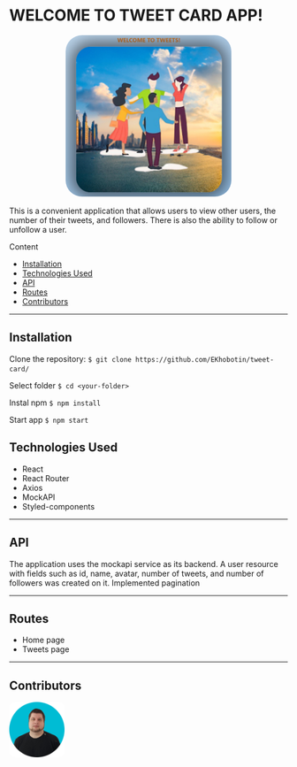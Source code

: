 # WELCOME TO TWEET CARD APP!

<div style="text-align: center;">
  <img src="./public/readme.PNG" alt="Tweets" style="border-radius: 10%; width: 300px;">
</div>

This is a convenient application that allows users to view other users, the
number of their tweets, and followers. There is also the ability to follow or
unfollow a user.

Content

- [Installation](#installation)
- [Technologies Used](#technologies)
- [API](#api)
- [Routes](#routes)
- [Contributors](#contributors)

---

## Installation <a id="installation"></a>

Clone the repository: `$ git clone https://github.com/EKhobotin/tweet-card/`

Select folder `$ cd <your-folder>`

Instal npm `$ npm install`

Start app `$ npm start`

## Technologies Used <a id="technologies"></a>

- React
- React Router
- Axios
- MockAPI
- Styled-components

---

## API <a id="api"></a>

The application uses the mockapi service as its backend. A user resource with
fields such as id, name, avatar, number of tweets, and number of followers was
created on it. Implemented pagination

---

## Routes <a id="routes"></a>

- Home page
- Tweets page

---

## Contributors <a id="contributors">

<a href="https://github.com/EKhobotin" target="_blank">
<img src="./public/contributor.png" alt="avatar" style="border-radius: 10%; width: 100px;">
</a>

